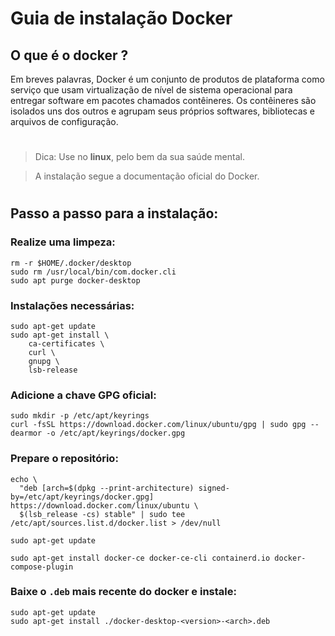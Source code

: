 # **Guia de instalação Docker**
## **O que é o docker ?**

Em breves palavras, Docker é um conjunto de produtos de plataforma como serviço que usam virtualização de nível de sistema operacional para entregar software em pacotes chamados contêineres. Os contêineres são isolados uns dos outros e agrupam seus próprios softwares, bibliotecas e arquivos de configuração.
#
> Dica: Use no **linux**, pelo bem da sua saúde mental.

> A instalação segue a documentação oficial do Docker. 
#
## Passo a passo para a instalação:

### Realize uma limpeza:

```console
rm -r $HOME/.docker/desktop
sudo rm /usr/local/bin/com.docker.cli
sudo apt purge docker-desktop
```
### Instalações necessárias:

```console
sudo apt-get update
sudo apt-get install \
    ca-certificates \
    curl \
    gnupg \
    lsb-release
```
### Adicione a chave GPG oficial:
```console
sudo mkdir -p /etc/apt/keyrings
curl -fsSL https://download.docker.com/linux/ubuntu/gpg | sudo gpg --dearmor -o /etc/apt/keyrings/docker.gpg
```
### Prepare o repositório:
```console
echo \
  "deb [arch=$(dpkg --print-architecture) signed-by=/etc/apt/keyrings/docker.gpg] https://download.docker.com/linux/ubuntu \
  $(lsb_release -cs) stable" | sudo tee /etc/apt/sources.list.d/docker.list > /dev/null
```
```console
sudo apt-get update
```
```console
sudo apt-get install docker-ce docker-ce-cli containerd.io docker-compose-plugin
```
### Baixe o `.deb` mais recente do docker e instale:
```console
sudo apt-get update
sudo apt-get install ./docker-desktop-<version>-<arch>.deb
```



